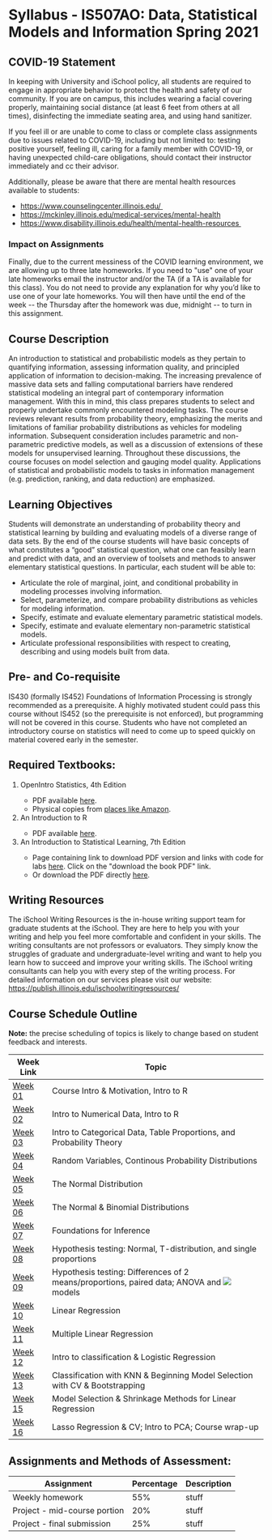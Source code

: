 # Syllabus - IS507AO: Data, Statistical Models and Information Spring 2021

## COVID-19 Statement
In keeping with University and iSchool policy, all students are required to engage in appropriate behavior to protect the health and safety of our community. If you are on campus, this includes wearing a facial covering properly, maintaining social distance (at least 6 feet from others at all times), disinfecting the immediate seating area, and using hand sanitizer.

If you feel ill or are unable to come to class or complete class assignments due to issues related to COVID-19, including but not limited to: testing positive yourself, feeling ill, caring for a family member with COVID-19, or having unexpected child-care obligations, should contact their instructor immediately and cc their advisor.

Additionally, please be aware that there are mental health resources available to students:
 * https://www.counselingcenter.illinois.edu/​ 
 * https://mckinley.illinois.edu/medical-services/mental-health​
 * https://www.disability.illinois.edu/health/mental-health-resources​ 

### Impact on Assignments
Finally, due to the current messiness of the COVID learning environment, we are allowing up to ​three​ late homeworks. If you need to "use" one of your late homeworks email the instructor and/or the TA (if a TA is available for this class). You do not need to provide any explanation for why you’d like to use one of your late homeworks. You will then have until the end of the week --​ the Thursday after the homework was due, midnight ​-- to turn in this assignment.

## Course Description
An introduction to statistical and probabilistic models as they pertain to quantifying information, assessing information quality, and principled application of information to decision-making. The increasing prevalence of massive data sets and falling computational barriers have rendered statistical modeling an integral part of contemporary information management. With this in mind, this class prepares students to select and properly undertake commonly encountered modeling tasks. The course reviews relevant results from probability theory, emphasizing the merits and limitations of familiar probability distributions as vehicles for modeling information. Subsequent consideration includes parametric and non-parametric predictive models, as well as a discussion of extensions of these models for unsupervised learning. Throughout these discussions, the course focuses on model selection and gauging model quality. Applications of statistical and probabilistic models to tasks in information management (e.g. prediction, ranking, and data reduction) are emphasized.

## Learning Objectives
Students will demonstrate an understanding of probability theory and statistical learning by building and evaluating models of a diverse range of data sets. By the end of the course students will have basic concepts of what constitutes a “good” statistical question, what one can feasibly learn and predict with data, and an overview of toolsets and methods to answer elementary statistical questions. In particular, each student will be able to:
 * Articulate the role of marginal, joint, and conditional probability in modeling processes involving information.
 * Select, parameterize, and compare probability distributions as vehicles for modeling information.
 * Specify, estimate and evaluate elementary parametric statistical models.
 * Specify, estimate and evaluate elementary non-parametric statistical models.
 * Articulate professional responsibilities with respect to creating, describing and
using models built from data.

## Pre- and Co-requisite
IS430 (formally IS452) Foundations of Information Processing is strongly recommended as a prerequisite. A highly motivated student could pass this course without IS452 (so the prerequisite is not enforced), but programming will not be covered in this course. Students who have not completed an introductory course on statistics will need to come up to speed quickly on material covered early in the semester.

## Required Textbooks:

<ol>
    <li> OpenIntro Statistics, 4th Edition </li>
    <ul>
        <li> PDF available <a href="https://learn.illinois.edu/pluginfile.php/7292761/mod_resource/content/1/openintro-statistics.pdf">here</a>.</li>
        <li> Physical copies from <a href="https://www.amazon.com/OpenIntro-Statistics-Fourth-David-Diez/dp/1943450072">places like Amazon</a>.</li>
    </ul>
    <li>An Introduction to R</li>
    <ul>
        <li>PDF available <a href="https://cran.r-project.org/doc/manuals/R-intro.pdf">here</a>.</li>
    </ul>
    <li> An Introduction to Statistical Learning, 7th Edition</li>
    <ul>
        <li> Page containing link to download PDF version and links with code for labs <a href="https://statlearning.com/">here</a>. Click on the "download the book PDF" link.</li>
        <li> Or download the PDF directly <a href="https://statlearning.com/ISLR%20Seventh%20Printing.pdf">here</a>.</li>
    </ul>
</ol>

## Writing Resources
The iSchool Writing Resources is the in-house writing support team for graduate students at the iSchool. They are here to help you with your writing and help you feel more comfortable and confident in your skills. The writing consultants are not professors or evaluators. They simply know the struggles of graduate and undergraduate-level writing and want to help you learn how to succeed and improve your writing skills. The iSchool writing consultants can help you with every step of the writing process. For detailed information on our services please visit our website: https://publish.illinois.edu/ischoolwritingresources/


## Course Schedule Outline
**Note:** the precise scheduling of topics is likely to change based on student feedback and interests.  

| Week Link  | Topic |
|---|---|
| [Week 01](week01) | Course Intro & Motivation, Intro to R |
| [Week 02](week02) | Intro to Numerical Data, Intro to R |
| [Week 03](week03) | Intro to Categorical Data, Table Proportions, and Probability Theory |
| [Week 04](week04) | Random Variables, Continous Probability Distributions |
| [Week 05](week05) | The Normal Distribution |
| [Week 06](week06) | The Normal & Binomial Distributions |
| [Week 07](week07) | Foundations for Inference |
| [Week 08](week08) | Hypothesis testing: Normal, T-distribution, and single proportions |
| [Week 09](week09) | Hypothesis testing: Differences of 2 means/proportions, paired data; ANOVA and <img src="https://render.githubusercontent.com/render/math?math=\chi^2"> models |
| [Week 10](week10) | Linear Regression |
| [Week 11](week11) | Multiple Linear Regression |
| [Week 12](week12) | Intro to classification & Logistic Regression |
| [Week 13](week13) | Classification with KNN & Beginning Model Selection with CV & Bootstrapping |
| [Week 15](week15) | Model Selection & Shrinkage Methods for Linear Regression |
| [Week 16](week16) | Lasso Regression & CV; Intro to PCA; Course wrap-up |

## Assignments and Methods of Assessment:

| Assignment | Percentage | Description |
|---|---|---|
| Weekly homework | 55% | stuff |
| Project - mid-course portion | 20% | stuff |
| Project - final submission | 25% | stuff |
